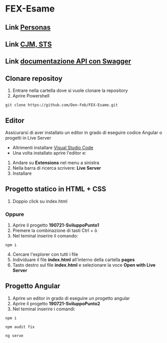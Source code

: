 # FEX-Esame

## Link [Personas](https://www.figma.com/file/AmwAfGSHDdUwjLF9uWVtaa/211907-Esame)
## Link [CJM, STS](https://miro.com/welcomeonboard/Z2pJOWZDSUxtWWNDa0dnM3ozdldYcEJ0eHpPUTdqVE9HMzRJenZiZ3Jpdlg3VEtXSWR0bkpEcGphdVBjT2kyd3wzMDc0NDU3MzUzNDQ3MDA4NzY1)
## Link [documentazione API con Swagger](https://app.swaggerhub.com/apis/Den-Feb/DocumentazioneAPI/1.0.0)

## Clonare repositoy
1. Entrare nella cartella dove si vuole clonare la repository
2. Aprire Powershell
```
git clone https://github.com/Den-Feb/FEX-Esame.git
```
## Editor
Assicurarsi di aver installato un editor in grado di eseguire codice Angular o progetti in Live Server
- Altrimenti installare [Visual Studio Code](https://code.visualstudio.com/download)
- Una volta installato aprire l'editor e: 
1. Andare su **Extensions** nel menu a sinistra
2. Nella barra di ricerca scrivere: **Live Server**
3. Installare

## Progetto statico in HTML + CSS
1. Doppio click su index.html

### Oppure

1. Aprire il progetto **190721-SviluppoPunto1**
2. Premere la combinazione di tasti Ctrl + ò
3. Nel teminal inserire il comando:
```
npm i
```
4. Cercare l'explorer con tutti i file
5. Individuare il file **index.html** all'interno della cartella **pages**
6. Tasto destro sul file **index.html** e selezionare la voce **Open with Live Server**

## Progetto Angular
1. Aprire un editor in grado di eseguire un progetto angular
2. Aprire il progetto **190721-SviluppoPunto2**
3. Nel teminal inserire i comandi:
```
npm i
```
```
npm audit fix
```
```
ng serve
```

